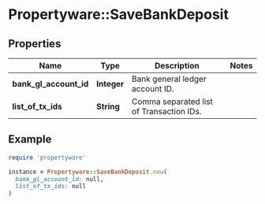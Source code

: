 # Propertyware::SaveBankDeposit

## Properties

| Name | Type | Description | Notes |
| ---- | ---- | ----------- | ----- |
| **bank_gl_account_id** | **Integer** | Bank general ledger account ID. |  |
| **list_of_tx_ids** | **String** | Comma separated list of Transaction IDs. |  |

## Example

```ruby
require 'propertyware'

instance = Propertyware::SaveBankDeposit.new(
  bank_gl_account_id: null,
  list_of_tx_ids: null
)
```

